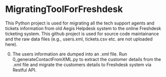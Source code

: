 # MigratingToolForFreshdesk

This Python project is used for migrating all the tech support agents and tickets information from old Aegis Helpdesk system to the online Freshdesk ticketing system. This github project is used for source code maintainance and the raw data files (e.g., users.xml, tickets.csv etc. are not uploaded here).

0. The users information are dumped into an .xml file. Run 0_generateContactFromXML.py to extract the customer details from the .xml file and migrate the customers details to Freshdesk system via Restful API.






